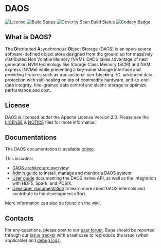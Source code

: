# DAOS
[![License](https://img.shields.io/badge/License-Apache%202.0-blue.svg)](./LICENSE)
[![Build Status](https://travis-ci.org/daos-stack/daos.svg?branch=master)](https://travis-ci.org/daos-stack/daos)
[![Coverity Scan Build Status](https://img.shields.io/coverity/scan/3015.svg)](https://scan.coverity.com/projects/daos-stack-daos)
[![Codacy Badge](https://api.codacy.com/project/badge/Grade/4163f52ec65e4ba8991208288a9a15a6)](https://www.codacy.com/app/johann.lombardi/daos?utm_source=github.com&amp;utm_medium=referral&amp;utm_content=daos-stack/daos&amp;utm_campaign=Badge_Grade)


## What is DAOS?

The **D**istributed **A**synchronous **O**bject **S**torage (DAOS) is an
open-source software-defined object store designed from the ground up for
massively distributed Non Volatile Memory (NVM). DAOS takes advantage of next
generation NVM technology like Storage Class Memory (SCM) and NVM express (NVMe)
while presenting a key-value storage interface and providing features such as
transactional non-blocking I/O, advanced data protection with self-healing on
top of commodity hardware, end-to-end data integrity, fine-grained data control
and elastic storage to optimize performance and cost.

## License

DAOS is licensed under the Apache License Version 2.0.
Please see the [LICENSE](./LICENSE) & [NOTICE](./NOTICE) files for more
information.

## Documentations

The DAOS documentation is available [online](https://daos-stack.github.io).

This includes:
* [DAOS architecture overview](https://daos-stack.github.io/overview/terminology/)
* [Admin guide](https://daos-stack.github.io/admin/hardware/) to install, manage
  and monitor a DAOS system.
* [User guide](https://daos-stack.github.io/user/container/) documenting the
  DAOS native API, as well as the integration with HDF5, Spark, and POSIX.
* [Developer documentation](https://daos-stack.github.io/dev/development/)
  to learn more about DAOS internals and contribute to the development effort.

More information can also be found on the [wiki](https://wiki.hpdd.intel.com).

## Contacts

For any questions, please post to our [user forum](https://daos.groups.io/g/daos).
Bugs should be reported through our [issue tracker](https://jira.hpdd.intel.com/projects/DAOS)
with a test case to reproduce the issue (when applicable) and [debug logs](./doc/debugging.md).
